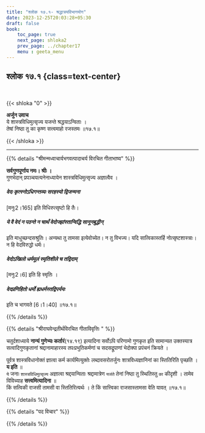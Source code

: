 ```yaml
---
title: "श्लोक १७.१- श्रद्धात्रयविभागयोग"
date: 2023-12-25T20:03:28+05:30
draft: false
book:
    toc_page: true
    next_page: shloka2
    prev_page: ../chapter17
    menu : geeta_menu
---
```




## श्लोक १७.१ {class=text-center}

<br/>

{{< shloka  "0"  >}}

**अर्जुन उवाच**   
ये शास्त्रविधिमुत्सृज्य यजन्ते श्रद्धयाऽन्विताः ।  
तेषां निष्ठा तु का कृष्ण सत्त्वमाहो रजस्तमः ॥१७.१॥

{{< /shloka >}}

---


{{% details "श्रीमन्मध्वाचार्यभगवत्पादाचर्य विरचित  गीताभाष्य" %}}

**सर्वगुणपूर्णाय नमः। श्रीः ।**   
गुणभेदान् प्रपञ्चयत्यनेनाध्यायेन शास्त्रविधिमुत्सृज्य अज्ञात्वैव ।  

##### वेदः कृत्स्नोऽधिगन्तव्यः सरहस्यो द्विजन्मना 
[मनुः2।165] इति विधिरुत्सृष्टो हि तैः। 
#####  ये वै वेदं न पठन्ते न चार्थं वेदोज्झांस्तान्विद्धि सानूनबुद्धीन् 
इति माधुच्छन्दसश्रुतिः। अन्यथा तु तामसा इत्येवोच्येत। 
न तु विभज्य। यदि सात्विकास्तर्हि नोत्सृष्टशास्त्राः। 
न हि वेदविरुद्धो धर्मः। 
##### वेदोऽखिलो धर्ममूलं स्मृतिशीले च तद्विदाम् 
[मनुः2।6] इति हि स्मृतिः । 
##### वेदप्रणिहितो धर्मो ह्यधर्मस्तद्विपर्ययः 
इति च भागवते [6।1।40] ॥१७.१॥

{{% /details %}}



{{% details "श्रीराघवेन्द्रतीर्थविरचित गीताविवृत्तिः " %}}

चतुर्दशाध्याये **नान्यं गुणेभ्यः कर्तारं**(१४.१९) 
इत्यादिना सर्वोऽपि परिणामो गुणकृत इति सामान्यत 
उक्तस्यात्र सत्वादिगुणकृतानां श्रद्दानामाहारस्य 
तपःप्रभुतिकर्मणां च सदसद्रूपाणां भेदोक्पा प्रपंचनं 
क्रियते ।

पूर्वत्र शास्त्रविधानोक्तं ज्ञात्वा कर्म 
कार्यमित्युक्तेः  लब्दावसरोतर्जुनः 
शात्रविध्यज्ञानिनां का स्तितिरिति पृच्छति । 
**य इति** ॥  
`ये` जनाः `शास्त्रविधिमुत्सृज्य` अज्ञात्वा 
श्रद्दयान्विताः श्रद्दामात्रेण `यजंते` 
तेनां निष्ठा तु स्थितिस्तु `का` कीदृशी । 
तामेव विविच्याह **सत्त्वमित्यादिना** ॥   
किं सत्विकी राजसी तामसी वा स्तितिरित्यर्थः । 
ते किं सात्त्विका राजसास्तामसा वेति यावत्‌ ॥१७.१॥

{{% /details %}}



{{% details "पद विचार" %}}


{{% /details %}}

